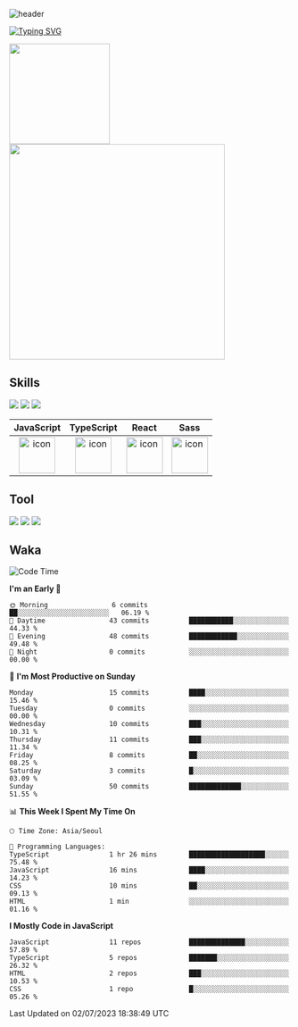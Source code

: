 ![header](https://capsule-render.vercel.app/api?type=waving&color=6994CDEE&text=&animation=twinkling&height=80)

[![Typing SVG](https://readme-typing-svg.demolab.com?font=Alkatra&weight=500&size=45&duration=4000&pause=3&color=6994CDEE&center=false&vCenter=false&multiline=true&repeat=true&width=1000&height=100&lines=Welcome+to+Geonoooo's+GitHub!👋)](https://git.io/typing-svg)


   <p display="inline">
    <a href="https://github.com/alchogh">
     <img height="180" src=https://github-readme-stats.vercel.app/api?username=alchogh&theme=vue&show_icons=true" />
     <img width="386" src="https://github-readme-stats.vercel.app/api/top-langs/?username=alchogh&layout=compact&theme=vue" />
    </a>
  </p>

## Skills

<div>
    <img src="https://img.shields.io/badge/html5-E34F26?style=flat&logo=HTML5&logoColor=white"/>
    <img src="https://img.shields.io/badge/css3-1572B6?style=flat&logo=CSS3&logoColor=white"/>
    <img src="https://img.shields.io/badge/styled--components-8D5078?style=flat&logo=styled-components&logoColor=white"/>
  
</div>

|JavaScript|TypeScript|React|Sass|
| :--: | :--: | :--: | :--: |
| <img src="https://techstack-generator.vercel.app/js-icon.svg" alt="icon" width="65" height="65" /> | <img src="https://techstack-generator.vercel.app/ts-icon.svg" alt="icon" width="65" height="65" /> | <img src="https://techstack-generator.vercel.app/react-icon.svg" alt="icon" width="65" height="65" /> | <img src="https://techstack-generator.vercel.app/sass-icon.svg" alt="icon" width="65" height="65" /></div> |


## Tool
<div>
<img src="https://img.shields.io/badge/vsCode-007ACC?style=flat&logo=Visual Studio Code&logoColor=white"/>
<img src="https://img.shields.io/badge/Git-F05032?style=flat&logo=Git&logoColor=white"/> <img src="https://img.shields.io/badge/GitHub-181717?style=flat&logo=GitHub&logoColor=white"/>
</div>


## Waka

  <!--START_SECTION:waka-->
![Code Time](http://img.shields.io/badge/Code%20Time-294%20hrs%2020%20mins-blue)

**I'm an Early 🐤** 

```text
🌞 Morning                6 commits           ██░░░░░░░░░░░░░░░░░░░░░░░   06.19 % 
🌆 Daytime                43 commits          ███████████░░░░░░░░░░░░░░   44.33 % 
🌃 Evening                48 commits          ████████████░░░░░░░░░░░░░   49.48 % 
🌙 Night                  0 commits           ░░░░░░░░░░░░░░░░░░░░░░░░░   00.00 % 
```
📅 **I'm Most Productive on Sunday** 

```text
Monday                   15 commits          ████░░░░░░░░░░░░░░░░░░░░░   15.46 % 
Tuesday                  0 commits           ░░░░░░░░░░░░░░░░░░░░░░░░░   00.00 % 
Wednesday                10 commits          ███░░░░░░░░░░░░░░░░░░░░░░   10.31 % 
Thursday                 11 commits          ███░░░░░░░░░░░░░░░░░░░░░░   11.34 % 
Friday                   8 commits           ██░░░░░░░░░░░░░░░░░░░░░░░   08.25 % 
Saturday                 3 commits           █░░░░░░░░░░░░░░░░░░░░░░░░   03.09 % 
Sunday                   50 commits          █████████████░░░░░░░░░░░░   51.55 % 
```


📊 **This Week I Spent My Time On** 

```text
🕑︎ Time Zone: Asia/Seoul

💬 Programming Languages: 
TypeScript               1 hr 26 mins        ███████████████████░░░░░░   75.48 % 
JavaScript               16 mins             ████░░░░░░░░░░░░░░░░░░░░░   14.23 % 
CSS                      10 mins             ██░░░░░░░░░░░░░░░░░░░░░░░   09.13 % 
HTML                     1 min               ░░░░░░░░░░░░░░░░░░░░░░░░░   01.16 % 
```

**I Mostly Code in JavaScript** 

```text
JavaScript               11 repos            ██████████████░░░░░░░░░░░   57.89 % 
TypeScript               5 repos             ███████░░░░░░░░░░░░░░░░░░   26.32 % 
HTML                     2 repos             ███░░░░░░░░░░░░░░░░░░░░░░   10.53 % 
CSS                      1 repo              █░░░░░░░░░░░░░░░░░░░░░░░░   05.26 % 
```




 Last Updated on 02/07/2023 18:38:49 UTC
<!--END_SECTION:waka-->





